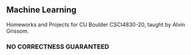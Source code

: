 ## Machine Learning
Homeworks and Projects for CU Boulder CSCI4830-20, taught by Alvin Grissom.
### NO CORRECTNESS GUARANTEED
